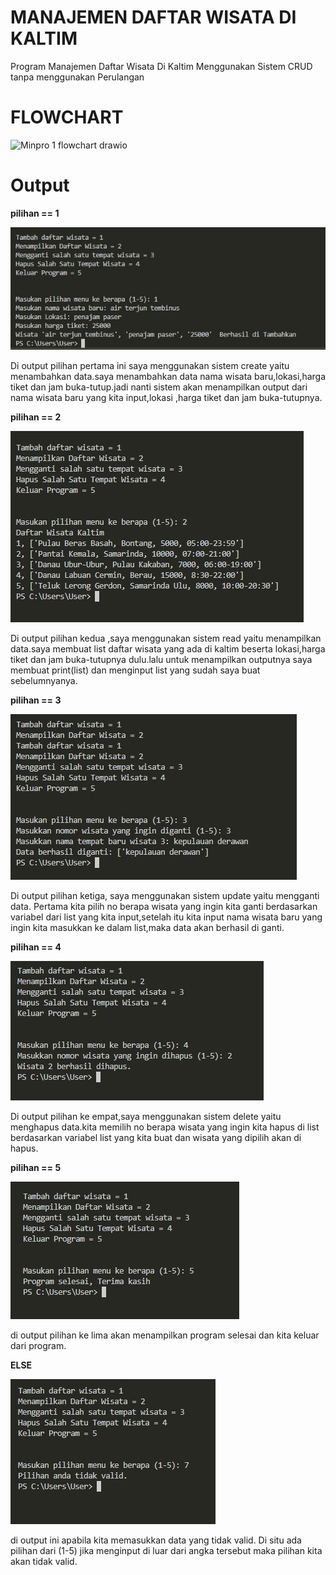 # MANAJEMEN DAFTAR WISATA DI KALTIM
Program Manajemen Daftar Wisata Di Kaltim Menggunakan Sistem CRUD tanpa menggunakan Perulangan

# FLOWCHART
<img width="1112" height="982" alt="Minpro 1 flowchart drawio" src="https://github.com/user-attachments/assets/99bc8ae2-0d61-4306-8250-b9f53a2685ed" />


# Output
**pilihan == 1**

![alt text](https://github.com/ahmadahdasuki-pixel/Manajemen-Daftar-Wisata-Di-Kaltim/blob/main/OUTPUT%20CODINGAN/Create%20Minpro.jpeg?raw=true)

Di output pilihan pertama ini saya menggunakan sistem create yaitu menambahkan data.saya menambahkan data nama wisata baru,lokasi,harga tiket dan jam buka-tutup.jadi nanti sistem akan menampilkan output dari nama wisata baru yang kita input,lokasi ,harga tiket dan jam buka-tutupnya.

**pilihan == 2**

![alt text](https://github.com/ahmadahdasuki-pixel/Manajemen-Daftar-Wisata-Di-Kaltim/blob/main/OUTPUT%20CODINGAN/Read%20Minpro.jpeg?raw=true)

Di output pilihan kedua ,saya menggunakan sistem read yaitu menampilkan data.saya membuat list daftar wisata yang ada di kaltim beserta lokasi,harga tiket dan jam buka-tutupnya dulu.lalu untuk menampilkan outputnya saya membuat print(list) dan menginput list yang sudah saya buat sebelumnyanya.

**pilihan == 3**

![alt text](https://github.com/ahmadahdasuki-pixel/Manajemen-Daftar-Wisata-Di-Kaltim/blob/main/OUTPUT%20CODINGAN/Update%20or%20ganti%20data%20Minpro.jpeg?raw=true)

Di output pilihan ketiga, saya menggunakan sistem update yaitu mengganti data. Pertama kita pilih no berapa wisata yang ingin kita ganti berdasarkan variabel dari list yang kita input,setelah itu kita input nama wisata baru yang ingin kita masukkan ke dalam list,maka data akan berhasil di ganti.

**pilihan == 4**

![alt text](https://github.com/ahmadahdasuki-pixel/Manajemen-Daftar-Wisata-Di-Kaltim/blob/main/OUTPUT%20CODINGAN/Delete%20Minpro.jpeg?raw=true)

Di output pilihan ke empat,saya menggunakan sistem delete yaitu menghapus data.kita memilih no berapa wisata yang ingin kita hapus di list berdasarkan variabel list yang kita buat dan wisata yang dipilih akan di hapus.

**pilihan == 5**

![alt text](https://github.com/ahmadahdasuki-pixel/Manajemen-Daftar-Wisata-Di-Kaltim/blob/main/OUTPUT%20CODINGAN/Keluar%20Program%20Minpro.jpeg?raw=true)

di output pilihan ke lima akan menampilkan program selesai dan kita keluar dari program.

**ELSE**

![alt text](https://github.com/ahmadahdasuki-pixel/Manajemen-Daftar-Wisata-Di-Kaltim/blob/main/OUTPUT%20CODINGAN/ELSE%20Minpro.jpeg?raw=true)

di output ini apabila kita memasukkan data yang tidak valid. Di situ ada pilihan dari (1-5) jika menginput di luar dari angka tersebut maka pilihan kita akan tidak valid.
